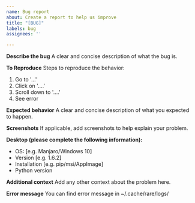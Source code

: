 ```yaml
---
name: Bug report
about: Create a report to help us improve
title: "[BUG]"
labels: bug
assignees: ''

---
```


**Describe the bug**
A clear and concise description of what the bug is.

**To Reproduce**
Steps to reproduce the behavior:
1. Go to '...'
2. Click on '....'
3. Scroll down to '....'
4. See error

**Expected behavior**
A clear and concise description of what you expected to happen.

**Screenshots**
If applicable, add screenshots to help explain your problem.

**Desktop (please complete the following information):**
 - OS: [e.g. Manjaro/Windows 10]
 - Version [e.g. 1.6.2]
- Installation [e.g. pip/msi/AppImage]
- Python version

**Additional context**
Add any other context about the problem here.

**Error message**
You can find error message in ~/.cache/rare/logs/
